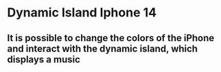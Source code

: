 # Dynamic Island Iphone 14
## It is possible to change the colors of the iPhone and interact with the dynamic island, which displays a music
